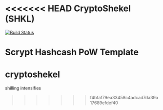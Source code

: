 <<<<<<< HEAD
CryptoShekel (SHKL)
===========

[![Build Status](https://travis-ci.org/RazorLove/cryptoshekel.png?branch=master)](https://travis-ci.org/RazorLove/cryptoshekel)


Scrypt Hashcash PoW Template
=======
cryptoshekel
============

shilling intensifies
>>>>>>> f4bfaf79ea33458c4adcad7da39a17689efdef40
